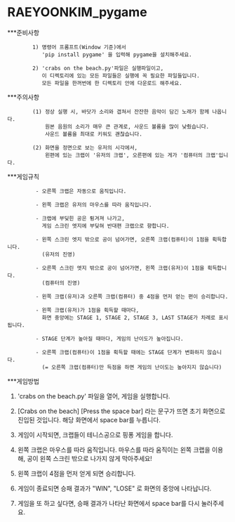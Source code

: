 # RAEYOONKIM_pygame
***준비사항

            1) 명령어 프롬프트(Window 기준)에서 
               'pip install pygame' 을 입력해 pygame을 설치해주세요.

            2) 'crabs on the beach.py'파일은 실행파일이고, 
               이 디렉토리에 있는 모든 파일들은 실행에 꼭 필요한 파일들입니다.
               모든 파일을 한꺼번에 한 디렉토리 안에 다운로드 해주세요.

***주의사항 
            
            (1) 정상 실행 시, 바닷가 소리와 겹쳐서 잔잔한 음악이 담긴 노래가 함께 나옵니다.
                원본 음원의 소리가 매우 큰 관계로, 사운드 볼륨을 많이 낮췄습니다.
                사운드 볼륨을 최대로 키워도 괜찮습니다.
  
            (2) 화면을 정면으로 보는 유저의 시각에서,
                왼편에 있는 크랩이 '유저의 크랩', 오른편에 있는 게가 '컴퓨터의 크랩'입니다.


***게임규칙
  
             - 오른쪽 크랩은 자동으로 움직입니다.
             
             - 왼쪽 크랩은 유저의 마우스를 따라 움직입니다.
             
             - 크랩에 부딪힌 공은 튕겨져 나가고,
               게임 스크린 엣지에 부딪혀 반대편 크랩으로 향합니다.

             - 왼쪽 스크린 엣지 밖으로 공이 넘어가면, 오른쪽 크랩(컴퓨터)이 1점을 획득합니다.
               (유저의 진영)

             - 오른쪽 스크린 엣지 밖으로 공이 넘어가면, 왼쪽 크랩(유저)이 1점을 획득합니다.
               (컴퓨터의 진영)
            
             - 왼쪽 크랩(유저)과 오른쪽 크랩(컴퓨터) 중 4점을 먼저 얻는 편이 승리합니다.
             
             - 왼쪽 크랩(유저)가 1점을 획득할 때마다, 
               화면 중앙에는 STAGE 1, STAGE 2, STAGE 3, LAST STAGE가 차례로 표시됩니다.
               
             - STAGE 단계가 높아질 때마다, 게임의 난이도가 높아집니다.
               
             - 오른쪽 크랩(컴퓨터)이 1점을 획득할 때에는 STAGE 단계가 변화하지 않습니다.
               (= 오른쪽 크랩(컴퓨터)만 득점을 하면 게임의 난이도는 높아지지 않습니다)
                  
***게임방법

1) 'crabs on the beach.py' 파일을 열어, 게임을 실행합니다.

2) [Crabs on the beach]
   [Press the space bar] 라는 문구가 뜨면 초기 화면으로 진입된 것입니다.
                         해당 화면에서 space bar를 누릅니다.

3) 게임이 시작되면, 크랩들이 테니스공으로 핑퐁 게임을 합니다.

4) 왼쪽 크랩은 마우스를 따라 움직입니다.
   마우스를 따라 움직이는 왼쪽 크랩을 이용해, 공이 왼쪽 스크린 밖으로 나가지 않게 막아주세요!

5) 왼쪽 크랩이 4점을 먼저 얻게 되면 승리합니다.

6) 게임이 종료되면 승패 결과가 "WIN", "LOSE" 로 화면의 중앙에 나타납니다.

7) 게임을 또 하고 싶다면, 
   승패 결과가 나타난 화면에서 space bar를 다시 눌러주세요.
